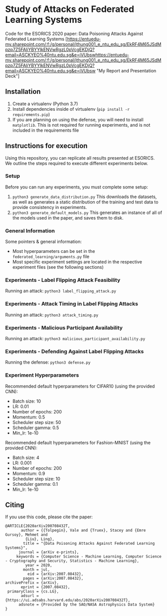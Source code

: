 # Study of Attacks on Federated Learning Systems

Code for the ESORICS 2020 paper: Data Poisoning Attacks Against Federated Learning Systems
[https://entuedu-my.sharepoint.com/:f:/g/personal/jthung001_e_ntu_edu_sg/EkRF4M65JSdMpzp7Z5FAIiYBYYlkENVwRgzL0pVcgEKDjQ?email=ASCKYEO%40ntu.edu.sg&e=iVUbswhttps://entuedu-my.sharepoint.com/:f:/g/personal/jthung001_e_ntu_edu_sg/EkRF4M65JSdMpzp7Z5FAIiYBYYlkENVwRgzL0pVcgEKDjQ?email=ASCKYEO%40ntu.edu.sg&e=iVUbsw "My Report and Presentation Deck"]

## Installation

1) Create a virtualenv (Python 3.7)
2) Install dependencies inside of virtualenv (```pip install -r requirements.pip```)
3) If you are planning on using the defense, you will need to install ```matplotlib```. This is not required for running experiments, and is not included in the requirements file

## Instructions for execution

Using this repository, you can replicate all results presented at ESORICS. We outline the steps required to execute different experiments below.

### Setup

Before you can run any experiments, you must complete some setup:

1) ```python3 generate_data_distribution.py``` This downloads the datasets, as well as generates a static distribution of the training and test data to provide consistency in experiments.
2) ```python3 generate_default_models.py``` This generates an instance of all of the models used in the paper, and saves them to disk.

### General Information

Some pointers & general information:
- Most hyperparameters can be set in the ```federated_learning/arguments.py``` file
- Most specific experiment settings are located in the respective experiment files (see the following sections)

### Experiments - Label Flipping Attack Feasibility

Running an attack: ```python3 label_flipping_attack.py```

### Experiments - Attack Timing in Label Flipping Attacks

Running an attack: ```python3 attack_timing.py```

### Experiments - Malicious Participant Availability

Running an attack: ```python3 malicious_participant_availability.py```

### Experiments - Defending Against Label Flipping Attacks

Running the defense: ```python3 defense.py```

### Experiment Hyperparameters

Recommended default hyperparameters for CIFAR10 (using the provided CNN):
- Batch size: 10
- LR: 0.01
- Number of epochs: 200
- Momentum: 0.5
- Scheduler step size: 50
- Scheduler gamma: 0.5
- Min_lr: 1e-10

Recommended default hyperparameters for Fashion-MNIST (using the provided CNN):
- Batch size: 4
- LR: 0.001
- Number of epochs: 200
- Momentum: 0.9
- Scheduler step size: 10
- Scheduler gamma: 0.1
- Min_lr: 1e-10

## Citing

If you use this code, please cite the paper:

```
@ARTICLE{2020arXiv200708432T,
       author = {{Tolpegin}, Vale and {Truex}, Stacey and {Emre Gursoy}, Mehmet and
         {Liu}, Ling},
        title = "{Data Poisoning Attacks Against Federated Learning Systems}",
      journal = {arXiv e-prints},
     keywords = {Computer Science - Machine Learning, Computer Science - Cryptography and Security, Statistics - Machine Learning},
         year = 2020,
        month = jul,
          eid = {arXiv:2007.08432},
        pages = {arXiv:2007.08432},
archivePrefix = {arXiv},
       eprint = {2007.08432},
 primaryClass = {cs.LG},
       adsurl = {https://ui.adsabs.harvard.edu/abs/2020arXiv200708432T},
      adsnote = {Provided by the SAO/NASA Astrophysics Data System}
}
```
